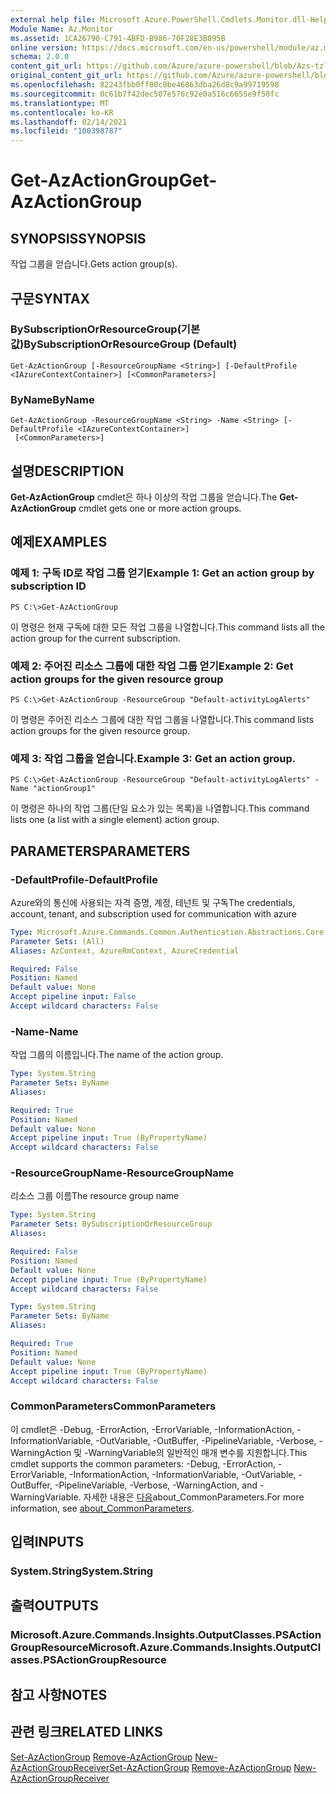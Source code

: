 ```yaml
---
external help file: Microsoft.Azure.PowerShell.Cmdlets.Monitor.dll-Help.xml
Module Name: Az.Monitor
ms.assetid: 1CA26790-C791-4BFD-B986-70F28E3B095B
online version: https://docs.microsoft.com/en-us/powershell/module/az.monitor/get-azactiongroup
schema: 2.0.0
content_git_url: https://github.com/Azure/azure-powershell/blob/Azs-tzl/src/Monitor/Monitor/help/Get-AzActionGroup.md
original_content_git_url: https://github.com/Azure/azure-powershell/blob/Azs-tzl/src/Monitor/Monitor/help/Get-AzActionGroup.md
ms.openlocfilehash: 82243fbb0ff00c0be46863dba26d8c9a99719598
ms.sourcegitcommit: 0c61b7f42dec507e576c92e0a516c6655e9f50fc
ms.translationtype: MT
ms.contentlocale: ko-KR
ms.lasthandoff: 02/14/2021
ms.locfileid: "100398787"
---
```

# <span data-ttu-id="0394d-101">Get-AzActionGroup</span><span class="sxs-lookup"><span data-stu-id="0394d-101">Get-AzActionGroup</span></span>

## <span data-ttu-id="0394d-102">SYNOPSIS</span><span class="sxs-lookup"><span data-stu-id="0394d-102">SYNOPSIS</span></span>
<span data-ttu-id="0394d-103">작업 그룹을 얻습니다.</span><span class="sxs-lookup"><span data-stu-id="0394d-103">Gets action group(s).</span></span>

## <span data-ttu-id="0394d-104">구문</span><span class="sxs-lookup"><span data-stu-id="0394d-104">SYNTAX</span></span>

### <span data-ttu-id="0394d-105">BySubscriptionOrResourceGroup(기본값)</span><span class="sxs-lookup"><span data-stu-id="0394d-105">BySubscriptionOrResourceGroup (Default)</span></span>
```
Get-AzActionGroup [-ResourceGroupName <String>] [-DefaultProfile <IAzureContextContainer>] [<CommonParameters>]
```

### <span data-ttu-id="0394d-106">ByName</span><span class="sxs-lookup"><span data-stu-id="0394d-106">ByName</span></span>
```
Get-AzActionGroup -ResourceGroupName <String> -Name <String> [-DefaultProfile <IAzureContextContainer>]
 [<CommonParameters>]
```

## <span data-ttu-id="0394d-107">설명</span><span class="sxs-lookup"><span data-stu-id="0394d-107">DESCRIPTION</span></span>
<span data-ttu-id="0394d-108">**Get-AzActionGroup** cmdlet은 하나 이상의 작업 그룹을 얻습니다.</span><span class="sxs-lookup"><span data-stu-id="0394d-108">The **Get-AzActionGroup** cmdlet gets one or more action groups.</span></span>

## <span data-ttu-id="0394d-109">예제</span><span class="sxs-lookup"><span data-stu-id="0394d-109">EXAMPLES</span></span>

### <span data-ttu-id="0394d-110">예제 1: 구독 ID로 작업 그룹 얻기</span><span class="sxs-lookup"><span data-stu-id="0394d-110">Example 1: Get an action group by subscription ID</span></span>
```
PS C:\>Get-AzActionGroup
```

<span data-ttu-id="0394d-111">이 명령은 현재 구독에 대한 모든 작업 그룹을 나열합니다.</span><span class="sxs-lookup"><span data-stu-id="0394d-111">This command lists all the action group for the current subscription.</span></span>

### <span data-ttu-id="0394d-112">예제 2: 주어진 리소스 그룹에 대한 작업 그룹 얻기</span><span class="sxs-lookup"><span data-stu-id="0394d-112">Example 2: Get action groups for the given resource group</span></span>
```
PS C:\>Get-AzActionGroup -ResourceGroup "Default-activityLogAlerts"
```

<span data-ttu-id="0394d-113">이 명령은 주어진 리소스 그룹에 대한 작업 그룹을 나열합니다.</span><span class="sxs-lookup"><span data-stu-id="0394d-113">This command lists action groups for the given resource group.</span></span>

### <span data-ttu-id="0394d-114">예제 3: 작업 그룹을 얻습니다.</span><span class="sxs-lookup"><span data-stu-id="0394d-114">Example 3: Get an action group.</span></span>
```
PS C:\>Get-AzActionGroup -ResourceGroup "Default-activityLogAlerts" -Name "actionGroup1"
```

<span data-ttu-id="0394d-115">이 명령은 하나의 작업 그룹(단일 요소가 있는 목록)을 나열합니다.</span><span class="sxs-lookup"><span data-stu-id="0394d-115">This command lists one (a list with a single element) action group.</span></span>

## <span data-ttu-id="0394d-116">PARAMETERS</span><span class="sxs-lookup"><span data-stu-id="0394d-116">PARAMETERS</span></span>

### <span data-ttu-id="0394d-117">-DefaultProfile</span><span class="sxs-lookup"><span data-stu-id="0394d-117">-DefaultProfile</span></span>
<span data-ttu-id="0394d-118">Azure와의 통신에 사용되는 자격 증명, 계정, 테넌트 및 구독</span><span class="sxs-lookup"><span data-stu-id="0394d-118">The credentials, account, tenant, and subscription used for communication with azure</span></span>

```yaml
Type: Microsoft.Azure.Commands.Common.Authentication.Abstractions.Core.IAzureContextContainer
Parameter Sets: (All)
Aliases: AzContext, AzureRmContext, AzureCredential

Required: False
Position: Named
Default value: None
Accept pipeline input: False
Accept wildcard characters: False
```

### <span data-ttu-id="0394d-119">-Name</span><span class="sxs-lookup"><span data-stu-id="0394d-119">-Name</span></span>
<span data-ttu-id="0394d-120">작업 그룹의 이름입니다.</span><span class="sxs-lookup"><span data-stu-id="0394d-120">The name of the action group.</span></span>

```yaml
Type: System.String
Parameter Sets: ByName
Aliases:

Required: True
Position: Named
Default value: None
Accept pipeline input: True (ByPropertyName)
Accept wildcard characters: False
```

### <span data-ttu-id="0394d-121">-ResourceGroupName</span><span class="sxs-lookup"><span data-stu-id="0394d-121">-ResourceGroupName</span></span>
<span data-ttu-id="0394d-122">리소스 그룹 이름</span><span class="sxs-lookup"><span data-stu-id="0394d-122">The resource group name</span></span>

```yaml
Type: System.String
Parameter Sets: BySubscriptionOrResourceGroup
Aliases:

Required: False
Position: Named
Default value: None
Accept pipeline input: True (ByPropertyName)
Accept wildcard characters: False
```

```yaml
Type: System.String
Parameter Sets: ByName
Aliases:

Required: True
Position: Named
Default value: None
Accept pipeline input: True (ByPropertyName)
Accept wildcard characters: False
```

### <span data-ttu-id="0394d-123">CommonParameters</span><span class="sxs-lookup"><span data-stu-id="0394d-123">CommonParameters</span></span>
<span data-ttu-id="0394d-124">이 cmdlet은 -Debug, -ErrorAction, -ErrorVariable, -InformationAction, -InformationVariable, -OutVariable, -OutBuffer, -PipelineVariable, -Verbose, -WarningAction 및 -WarningVariable의 일반적인 매개 변수를 지원합니다.</span><span class="sxs-lookup"><span data-stu-id="0394d-124">This cmdlet supports the common parameters: -Debug, -ErrorAction, -ErrorVariable, -InformationAction, -InformationVariable, -OutVariable, -OutBuffer, -PipelineVariable, -Verbose, -WarningAction, and -WarningVariable.</span></span> <span data-ttu-id="0394d-125">자세한 내용은 [다음](http://go.microsoft.com/fwlink/?LinkID=113216)about_CommonParameters.</span><span class="sxs-lookup"><span data-stu-id="0394d-125">For more information, see [about_CommonParameters](http://go.microsoft.com/fwlink/?LinkID=113216).</span></span>

## <span data-ttu-id="0394d-126">입력</span><span class="sxs-lookup"><span data-stu-id="0394d-126">INPUTS</span></span>

### <span data-ttu-id="0394d-127">System.String</span><span class="sxs-lookup"><span data-stu-id="0394d-127">System.String</span></span>

## <span data-ttu-id="0394d-128">출력</span><span class="sxs-lookup"><span data-stu-id="0394d-128">OUTPUTS</span></span>

### <span data-ttu-id="0394d-129">Microsoft.Azure.Commands.Insights.OutputClasses.PSActionGroupResource</span><span class="sxs-lookup"><span data-stu-id="0394d-129">Microsoft.Azure.Commands.Insights.OutputClasses.PSActionGroupResource</span></span>

## <span data-ttu-id="0394d-130">참고 사항</span><span class="sxs-lookup"><span data-stu-id="0394d-130">NOTES</span></span>

## <span data-ttu-id="0394d-131">관련 링크</span><span class="sxs-lookup"><span data-stu-id="0394d-131">RELATED LINKS</span></span>

<span data-ttu-id="0394d-132">[Set-AzActionGroup](./Set-AzActionGroup.md) 
 [Remove-AzActionGroup](./Remove-AzActionGroup.md) 
 [New-AzActionGroupReceiver](./New-AzActionGroupReceiver.md)</span><span class="sxs-lookup"><span data-stu-id="0394d-132">[Set-AzActionGroup](./Set-AzActionGroup.md)
[Remove-AzActionGroup](./Remove-AzActionGroup.md)
[New-AzActionGroupReceiver](./New-AzActionGroupReceiver.md)</span></span>
